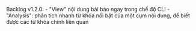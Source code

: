 Backlog
	v1.2.0:
		- "View" nội dung bài báo ngay trong chế độ CLI
		- "Analysis": phân tích nhanh từ khóa nổi bật của một cụm nội dung, để biết được các từ khóa chính liên quan
